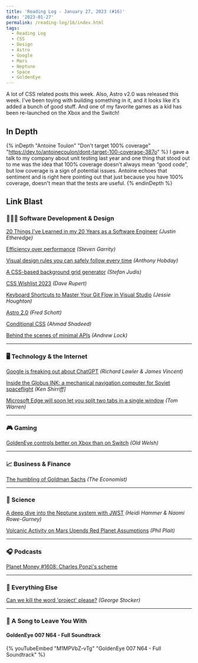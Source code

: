 ```yaml
---
title: 'Reading Log - January 27, 2023 (#16)'
date: '2023-01-27'
permalink: /reading-log/16/index.html
tags:
  - Reading Log
  - CSS
  - Design
  - Astro
  - Google
  - Mars
  - Neptune
  - Space
  - GoldenEye
---
```


A lot of CSS related posts this week. Also, Astro v2.0 was released this week. I've been toying with building something in it, and it looks like it's added a bunch of good stuff. And one of my favorite games as a kid has been re-launched on the Xbox and the Switch!
<!-- excerpt -->

<h2 class="old">In Depth</h2>

{% inDepth "Antoine Toulon" "Don't target 100% coverage" "https://dev.to/antoinecoulon/dont-target-100-coverage-387o" %}
    I gave a talk to my company about unit testing last year and one thing that stood out to me was the idea that 100% coverage doesn't always mean “good code”, but low coverage is a sign of potential issues. Antoine echoes that sentiment and is right here pointing out that just because you have 100% coverage, doesn't mean that the tests are useful.
{% endinDepth %}

<h2 class="old">Link Blast</h2>

### 👨🏼‍💻 Software Development & Design

[20 Things I've Learned in my 20 Years as a Software Engineer](https://www.simplethread.com/20-things-ive-learned-in-my-20-years-as-a-software-engineer/) *(Justin Etheredge)*

[Efficiency over performance](https://blog.silverorange.com/efficiency-over-performance) *(Steven Garrity)*

[Visual design rules you can safely follow every time](https://anthonyhobday.com/sideprojects/saferules/) *(Anthony Hobday)*

[A CSS-based background grid generator](https://www.stefanjudis.com/blog/a-css-based-background-grid-generator/) *(Stefan Judis)*

[CSS Wishlist 2023](https://daverupert.com/2023/01/css-wishlist-2023/) *(Dave Rupert)*

[Keyboard Shortcuts to Master Your Git Flow in Visual Studio](https://devblogs.microsoft.com/visualstudio/keyboard-shortcuts-to-master-your-git-flow-in-visual-studio/) *(Jessie Houghton)*

[Astro 2.0](https://astro.build/blog/astro-2/) *(Fred Schott)*

[Conditional CSS](https://ishadeed.com/article/conditional-css/) *(Ahmad Shadeed)*

[Behind the scenes of minimal APIs](https://andrewlock.net/series/behind-the-scenes-of-minimal-apis/) *(Andrew Lock)*

---

### 🖥 Technology & the Internet

[Google is freaking out about ChatGPT](https://www.theverge.com/2023/1/20/23563851/google-search-ai-chatbot-demo-chatgpt) *(Richard Lawler & James Vincent)*

[Inside the Globus INK: a mechanical navigation computer for Soviet spaceflight](http://www.righto.com/2023/01/inside-globus-ink-mechanical-navigation.html) *(Ken Shirriff]*

[Microsoft Edge will soon let you split two tabs in a single window](https://www.theverge.com/2023/1/24/23568901/microsoft-edge-tab-split-window-feature) *(Tom Warren)*

---

### 🎮 Gaming

[GoldenEye controls better on Xbox than on Switch](https://www.polygon.com/23573980/goldeneye-controls-switch-xbox) *(Old Welsh)*

---

### 📈 Business & Finance

[The humbling of Goldman Sachs](https://www.economist.com/leaders/2023/01/26/the-humbling-of-goldman-sachs?etear=nl_weekly_1) *(The Economist)*

---

### 🔬 Science

[A deep dive into the Neptune system with JWST](https://www.planetary.org/articles/a-deep-dive-into-the-neptune-system-with-jwst) *(Heidi Hammer & Naomi Rowe-Gurney)*

[Volcanic Activity on Mars Upends Red Planet Assumptions](https://www.scientificamerican.com/article/volcanic-activity-on-mars-upends-red-planet-assumptions/) *(Phil Plait)*

---

### 🎧 Podcasts

[Planet Money #1608: Charles Ponzi's scheme](https://www.npr.org/2023/01/20/1150332566/charles-ponzi-financial-scam)

---

### 🎒 Everything Else

[Can we kill the word 'project' please?](https://georgestocker.com/2023/01/22/can-we-kill-the-word-project-please/) *(George Stocker)*

---

### 🎵 A Song to Leave You With

#### GoldenEye 007 N64 - Full Soundtrack

{% youTubeEmbed "M1MPVbZ-vTg" "GoldenEye 007 N64 - Full Soundtrack" %}

